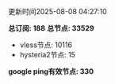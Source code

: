 更新时间2025-08-08 04:27:10

**总订阅: 188**
**总节点: 33529**
- vless节点: 10116
- hysteria2节点: 15

**google ping有效节点: 330**
